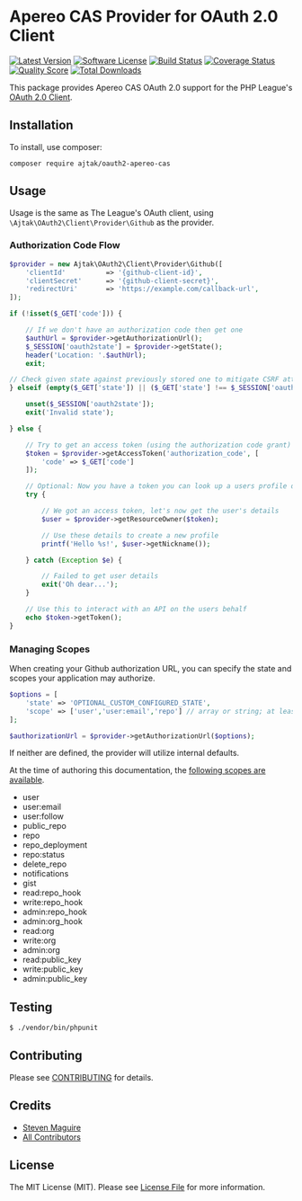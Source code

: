 # Apereo CAS Provider for OAuth 2.0 Client
[![Latest Version](https://img.shields.io/github/release/thephpleague/oauth2-github.svg?style=flat-square)](https://github.com/thephpleague/oauth2-github/releases)
[![Software License](https://img.shields.io/badge/license-MIT-brightgreen.svg?style=flat-square)](LICENSE.md)
[![Build Status](https://img.shields.io/travis/thephpleague/oauth2-github/master.svg?style=flat-square)](https://travis-ci.org/thephpleague/oauth2-github)
[![Coverage Status](https://img.shields.io/scrutinizer/coverage/g/thephpleague/oauth2-github.svg?style=flat-square)](https://scrutinizer-ci.com/g/thephpleague/oauth2-github/code-structure)
[![Quality Score](https://img.shields.io/scrutinizer/g/thephpleague/oauth2-github.svg?style=flat-square)](https://scrutinizer-ci.com/g/thephpleague/oauth2-github)
[![Total Downloads](https://img.shields.io/packagist/dt/league/oauth2-github.svg?style=flat-square)](https://packagist.org/packages/league/oauth2-github)

This package provides Apereo CAS OAuth 2.0 support for the PHP League's [OAuth 2.0 Client](https://github.com/thephpleague/oauth2-client).

## Installation

To install, use composer:

```
composer require ajtak/oauth2-apereo-cas
```

## Usage

Usage is the same as The League's OAuth client, using `\Ajtak\OAuth2\Client\Provider\Github` as the provider.

### Authorization Code Flow

```php
$provider = new Ajtak\OAuth2\Client\Provider\Github([
    'clientId'          => '{github-client-id}',
    'clientSecret'      => '{github-client-secret}',
    'redirectUri'       => 'https://example.com/callback-url',
]);

if (!isset($_GET['code'])) {

    // If we don't have an authorization code then get one
    $authUrl = $provider->getAuthorizationUrl();
    $_SESSION['oauth2state'] = $provider->getState();
    header('Location: '.$authUrl);
    exit;

// Check given state against previously stored one to mitigate CSRF attack
} elseif (empty($_GET['state']) || ($_GET['state'] !== $_SESSION['oauth2state'])) {

    unset($_SESSION['oauth2state']);
    exit('Invalid state');

} else {

    // Try to get an access token (using the authorization code grant)
    $token = $provider->getAccessToken('authorization_code', [
        'code' => $_GET['code']
    ]);

    // Optional: Now you have a token you can look up a users profile data
    try {

        // We got an access token, let's now get the user's details
        $user = $provider->getResourceOwner($token);

        // Use these details to create a new profile
        printf('Hello %s!', $user->getNickname());

    } catch (Exception $e) {

        // Failed to get user details
        exit('Oh dear...');
    }

    // Use this to interact with an API on the users behalf
    echo $token->getToken();
}
```

### Managing Scopes

When creating your Github authorization URL, you can specify the state and scopes your application may authorize.

```php
$options = [
    'state' => 'OPTIONAL_CUSTOM_CONFIGURED_STATE',
    'scope' => ['user','user:email','repo'] // array or string; at least 'user:email' is required
];

$authorizationUrl = $provider->getAuthorizationUrl($options);
```
If neither are defined, the provider will utilize internal defaults.

At the time of authoring this documentation, the [following scopes are available](https://developer.github.com/v3/oauth/#scopes).

- user
- user:email
- user:follow
- public_repo
- repo
- repo_deployment
- repo:status
- delete_repo
- notifications
- gist
- read:repo_hook
- write:repo_hook
- admin:repo_hook
- admin:org_hook
- read:org
- write:org
- admin:org
- read:public_key
- write:public_key
- admin:public_key

## Testing

``` bash
$ ./vendor/bin/phpunit
```

## Contributing

Please see [CONTRIBUTING](https://github.com/thephpleague/oauth2-github/blob/master/CONTRIBUTING.md) for details.


## Credits

- [Steven Maguire](https://github.com/stevenmaguire)
- [All Contributors](https://github.com/thephpleague/oauth2-github/contributors)


## License

The MIT License (MIT). Please see [License File](https://github.com/thephpleague/oauth2-github/blob/master/LICENSE) for more information.
